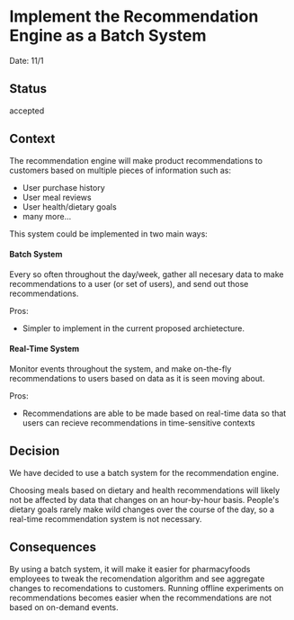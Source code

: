 # Implement the Recommendation Engine as a Batch System

Date: 11/1

## Status

accepted

## Context

The recommendation engine will make product recommendations to customers based on multiple pieces of information such as:
* User purchase history
* User meal reviews
* User health/dietary goals
* many more...

This system could be implemented in two main ways:

#### Batch System
Every so often throughout the day/week, gather all necesary data to make recommendations to a user (or set of users), and send out those recommendations.

Pros:
* Simpler to implement in the current proposed archietecture.

#### Real-Time System
Monitor events throughout the system, and make on-the-fly recommendations to users based on data as it is seen moving about.

Pros:
* Recommendations are able to be made based on real-time data so that users can recieve recommendations in time-sensitive contexts

## Decision

We have decided to use a batch system for the recommendation engine. 

Choosing meals based on dietary and health recommendations will likely not be affected by data that changes on an hour-by-hour basis. People's dietary goals rarely make wild changes over the course of the day, so a real-time recommendation system is not necessary.

## Consequences

By using a batch system, it will make it easier for pharmacyfoods employees to tweak the recomendation algorithm and see aggregate changes to recomendations to customers. Running offline experiments on recommendations becomes easier when the recommendations are not based on on-demand events.

